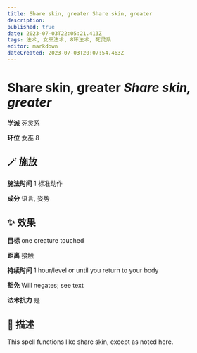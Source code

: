 ```yaml
---
title: Share skin, greater Share skin, greater
description: 
published: true
date: 2023-07-03T22:05:21.413Z
tags: 法术, 女巫法术, 8环法术, 死灵系
editor: markdown
dateCreated: 2023-07-03T20:07:54.463Z
---
```


# **Share skin, greater** *Share skin, greater*

**学派** 死灵系 

**环位** 女巫 8

## 🪄 施放

**施法时间** 1 标准动作

**成分** 语言, 姿势

## ✨ 效果 

**目标** one creature touched 

**距离** 接触  

**持续时间** 1 hour/level or until you return to your body 

**豁免** Will negates; see text

**法术抗力** 是

## 📖 描述

This spell functions like share skin, except as noted here.
    